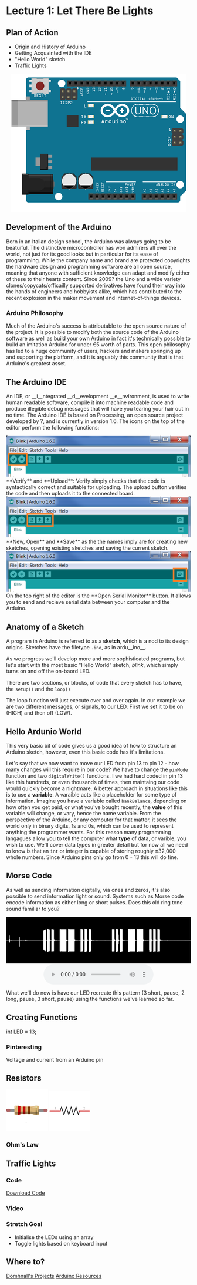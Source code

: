 <!-- Latest compiled and minified CSS & JS -->
<link rel="stylesheet" media="screen" href="https://netdna.bootstrapcdn.com/bootstrap/3.2.0/css/bootstrap.min.css">


# Lecture 1: Let There Be Lights

## Plan of Action

 - Origin and History of Arduino
 - Getting Acquainted with the IDE
 - "Hello World" sketch
 - Traffic Lights


<img src="img/uno_sm.png" alt="Arduino Uno" class="img-resonsive cb" style="display:block; margin:auto">


## Development of the Arduino

Born in an Italian design school, the Arduino was always going to be beatuiful. The distinctive microcontroller has won admirers all over the world, not just for its good looks but in particular for its ease of programming. While the company name and brand are protected copyrights the hardware design and programming software are all open source, meaning that anyone with sufficient knowledge can adapt and modify either of these to their hearts content. Since 2009? the Uno and a wide variety clones/copycats/officailly supported derivatives have found their way into the hands of engineers and hobbyists alike, which has contributed to the recent explosion in the maker movement and internet-of-things devices.

### Arduino Philosophy
Much of the Arduino's success is attributable to the open source nature of the project. It is possible to modify both the source code of the Arduino software as well as build your own Arduino in fact it's technically possible to build an imitation Arduino for under €5 worth of parts. This open philosophy has led to a huge community of users, hackers and makers springing up and supporting the platform, and it is arguably this community that is that Arduino's greatest asset.

## The Arduino IDE

An IDE, or __i__ntegrated __d__evelopment __e__nvironment, is used to write human readable software, compile it into machine readable code and produce illegible debug messages that will have you tearing your hair out in no time. The Arduino IDE is based on Processing, an open source project developed by ?, and is currently in version 1.6. 
The icons on the top of the editor perform the following functions:

<img src="img/tb1.png" class="img-responsive" alt="Toolbar">
**Verify** and **Upload**: Verify simply checks that the code is syntactically correct and suitable for uploading. The upload button verifies the code and then uploads it to the connected board.

<img src="img/tb2.png" class="img-responsive" alt="Toolbar">
**New, Open** and **Save** as the the names imply are for creating new sketches, opening existing sketches and saving the current sketch. 

<img src="img/tb3.png" class="img-responsive" alt="Toolbar">
On the top right of the editor is the **Open Serial Monitor** button. It allows you to send and recieve serial data between your computer and the Arduino.

## Anatomy of a Sketch

A program in Arduino is referred to as a __sketch__, which is a nod to its design origins. Sketches have the filetype `.ino`, as in ardu__ino__.  

As we progress we'll develop more and more sophisticated programs, but let's start with the most basic "Hello World" sketch, _blink_, which simply turns on and off the on-baord LED.

There are two sections, or blocks, of code that every sketch has to have, the `setup()` and the `loop()`

<code data-gist-id="2586d6da5e223bfbec40" data-gist-file="blink.ino" data-gist-line="3-8" data-gist-hide-footer="true"></code>


The loop function will just execute over and over again. In our example we are two different messages, or signals, to our LED. First we set it to be on (HIGH) and then off (LOW).

<code data-gist-id="2586d6da5e223bfbec40" data-gist-file="blink.ino" data-gist-line="10-20" data-gist-hide-footer="true"></code>


## Hello Ardunio World

This very basic bit of code gives us a good idea of how to structure an Arduino sketch, however, even this basic code has it's limitations. 

Let's say that we now want to move our LED from pin 13 to pin 12 - how many changes will this require in our code? We have to change the `pinMode` function and two `digitalWrite()` functions. I we had hard coded in pin 13 like this hundreds, or even thousands of times, then maintaing our code would quickly become a nightmare. A better approach in situations like this is to use a __variable__. A varaible acts like a placeholder for some type of information. Imagine you have a variable called `bankBalance`, depending on how often you get paid, or what you've bought recently, the __value__ of this variable will change, or vary, hence the name variable. From the perspective of the Arduino, or any computer for that matter, it sees the world only in binary digits, 1s and 0s, which can be used to represent anything the programmer wants. For this reason many programming langagues allow you to tell the computer what  __type__ of data, or varible, you wish to use. We'll cover data types in greater detail but for now all we need to know is that an `int` or integer is capable of storing roughly &plusmn;32,000 whole numbers. Since Arduino pins only go from 0 - 13 this will do fine.

<code data-gist-id="2586d6da5e223bfbec40" data-gist-file="blink2.ino"  data-gist-hide-footer="true"></code>
 


## Morse Code

As well as sending information digitally, via ones and zeros, it's also possible to send information light or sound. Systems such as Morse code encode information as either long or short pulses. Does this old ring tone sound familiar to you? 
    
<img class="img-responsive" src="img/sms.png"></img>
<audio controls style="display:block; margin:auto">
  <source src="MorseSMS/sms.mp3" type="audio/mpeg">
  <source src="MorseSMS/sms.ogg" type="audio/ogg">
Your browser does not support the audio element.
</audio>


What we'll do now is have our LED recreate this pattern (3 short, pause, 2 long, pause, 3 short, pause) using the functions we've learned so far.

## Creating Functions

int LED = 13;

### Pinteresting

Voltage and current from an Arduino pin

## Resistors

<img class="img-responsive" src="img/resistor.png"></img>
<img class="img-responsive" src="img/resistor_sch.png"></img>

### Ohm's Law

## Traffic Lights

<object data="img/trafficLights_plus.svg" type="image/svg+xml"></object>
### Code
<code data-gist-id="25f0bfed4db45384c3f6"></code>
<a href="https://gist.github.com/domhnallohanlon/25f0bfed4db45384c3f6/download" class="text-success pull-right">Download Code</a><br>



### Video

[](https://www.youtube.com/watch?v=uR0I9r7ffKc)


### Stretch Goal
 - Initialise the LEDs using an array
 - Toggle lights based on keyboard input

## Where to?

<a href="https://domhnallohanlon.github.io" class="btn btn-primary"> Domhnall's Projects</a>  <a href="https://domhnallohanlon.github.io/arduinonotes" class="btn btn-success"> Arduino Resources</a>

